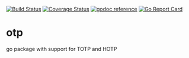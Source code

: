 [![Build Status](https://travis-ci.org/heliorosa/otp.svg?branch=master)](https://travis-ci.org/heliorosa/otp)&nbsp;[![Coverage Status](https://coveralls.io/repos/github/heliorosa/otp/badge.svg?branch=master)](https://coveralls.io/github/heliorosa/otp?branch=master)&nbsp;[![godoc reference](https://godoc.org/github.com/heliorosa/otp?status.png)](https://godoc.org/github.com/heliorosa/otp)&nbsp;[![Go Report Card](https://goreportcard.com/badge/github.com/heliorosa/otp)](https://goreportcard.com/report/github.com/heliorosa/otp)
# otp
go package with support for TOTP and HOTP
